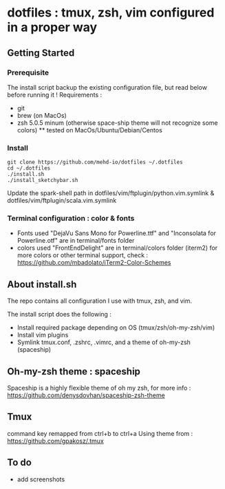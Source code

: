 # dotfiles : tmux, zsh, vim configured in a proper way

## Getting Started

### Prerequisite
The install script backup the existing configuration file, but read below before running it ! 
Requirements : 
* git
* brew (on MacOs)
* zsh 5.0.5 minum (otherwise space-ship theme will not recognize some colors)
** tested on MacOs/Ubuntu/Debian/Centos

### Install
```
git clone https://github.com/mehd-io/dotfiles ~/.dotfiles
cd ~/.dotfiles
./install.sh
./install_sketchybar.sh
```
Update the spark-shell path in dotfiles/vim/ftplugin/python.vim.symlink & dotfiles/vim/ftplugin/scala.vim.symlink

### Terminal configuration : color & fonts
* Fonts used "DejaVu Sans Mono for Powerline.ttf" and  "Inconsolata for Powerline.otf" are in terminal/fonts folder
* colors used "FrontEndDelight" are in terminal/colors folder (iterm2) for more colors or other terminal support, check : https://github.com/mbadolato/iTerm2-Color-Schemes

## About install.sh
The repo contains all configuration I use with tmux, zsh, and vim.

The install script does the following  :
* Install required package depending on OS (tmux/zsh/oh-my-zsh/vim)
* Install vim plugins
* Symlink tmux.conf, .zshrc, .vimrc, and a theme of oh-my-zsh (spaceship)

## Oh-my-zsh theme : spaceship
Spaceship is a highly flexible theme of oh my zsh, for more info : https://github.com/denysdovhan/spaceship-zsh-theme

## Tmux
command key remapped from ctrl+b to ctrl+a
Using theme from : https://github.com/gpakosz/.tmux

## To do
* add screenshots


